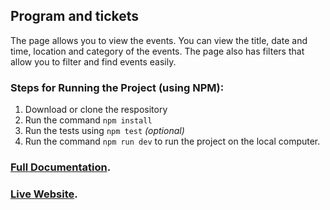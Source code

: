 ## Program and tickets

The page allows you to view the events. You can view the title, date and time, location and category of the events. The page also has filters that allow you to filter and find events easily.

### Steps for Running the Project (using NPM):
1. Download or clone the respository
2. Run the command `npm install`
3. Run the tests using `npm test` *(optional)*
4. Run the command `npm run dev` to run the project on the local computer.

### [Full Documentation](https://navy-termite-111.notion.site/Mir-Midea-Frontend-Project-4f2c8dd9c56340ef86dc1a3dfda70489?pvs=4).
### [Live Website](https://eventickets.stephenprabhu.com).